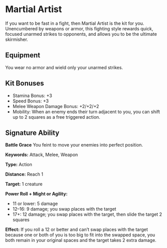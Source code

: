 # Martial Artist

If you want to be fast in a fight, then Martial Artist is the kit for you. Unencumbered by weapons or armor, this fighting style rewards quick, focused unarmed strikes to opponents, and allows you to be the ultimate skirmisher.

## Equipment

You wear no armor and wield only your unarmed strikes.

## Kit Bonuses

-   Stamina Bonus: +3
-   Speed Bonus: +3
-   Melee Weapon Damage Bonus: +2/+2/+2
-   Mobility: When an enemy ends their turn adjacent to you, you can shift up to 2 squares as a free triggered action.

## Signature Ability

**Battle Grace** You feint to move your enemies into perfect position.

**Keywords:** Attack, Melee, Weapon

**Type:** Action

**Distance:** Reach 1

**Target:** 1 creature

**Power Roll + Might or Agility:**

-   11 or lower: 5 damage
-   12–16: 9 damage; you swap places with the target
-   17+: 12 damage; you swap places with the target, then slide the target 2 squares

**Effect:** If you roll a 12 or better and can’t swap places with the target because one or both of you is too big to fit into the swapped space, you both remain in your original spaces and the target takes 2 extra damage.
